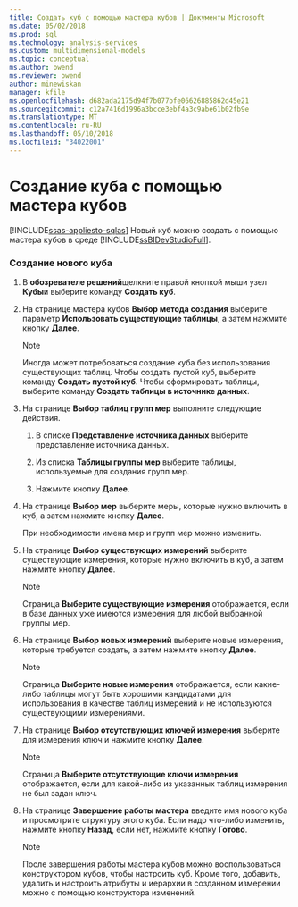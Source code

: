 ```yaml
---
title: Создать куб с помощью мастера кубов | Документы Microsoft
ms.date: 05/02/2018
ms.prod: sql
ms.technology: analysis-services
ms.custom: multidimensional-models
ms.topic: conceptual
ms.author: owend
ms.reviewer: owend
author: minewiskan
manager: kfile
ms.openlocfilehash: d682ada2175d94f7b077bfe06626885862d45e21
ms.sourcegitcommit: c12a7416d1996a3bcce3ebf4a3c9abe61b02fb9e
ms.translationtype: MT
ms.contentlocale: ru-RU
ms.lasthandoff: 05/10/2018
ms.locfileid: "34022001"
---
```

# <a name="create-a-cube-using-the-cube-wizard"></a>Создание куба с помощью мастера кубов
[!INCLUDE[ssas-appliesto-sqlas](../../includes/ssas-appliesto-sqlas.md)]
  Новый куб можно создать с помощью мастера кубов в среде [!INCLUDE[ssBIDevStudioFull](../../includes/ssbidevstudiofull-md.md)].  
  
### <a name="to-create-a-new-cube"></a>Создание нового куба  
  
1.  В **обозревателе решений**щелкните правой кнопкой мыши узел **Кубы**и выберите команду **Создать куб**.  
  
2.  На странице мастера кубов **Выбор метода создания** выберите параметр **Использовать существующие таблицы**, а затем нажмите кнопку **Далее**.  
  
    > [!NOTE]  
    >  Иногда может потребоваться создание куба без использования существующих таблиц. Чтобы создать пустой куб, выберите команду **Создать пустой куб**. Чтобы сформировать таблицы, выберите команду **Создать таблицы в источнике данных**.  
  
3.  На странице **Выбор таблиц групп мер** выполните следующие действия.  
  
    1.  В списке **Представление источника данных** выберите представление источника данных.  
  
    2.  Из списка **Таблицы группы мер** выберите таблицы, используемые для создания групп мер.  
  
    3.  Нажмите кнопку **Далее**.  
  
4.  На странице **Выбор мер** выберите меры, которые нужно включить в куб, а затем нажмите кнопку **Далее**.  
  
     При необходимости имена мер и групп мер можно изменить.  
  
5.  На странице **Выбор существующих измерений** выберите существующие измерения, которые нужно включить в куб, а затем нажмите кнопку **Далее**.  
  
    > [!NOTE]  
    >  Страница **Выберите существующие измерения** отображается, если в базе данных уже имеются измерения для любой выбранной группы мер.  
  
6.  На странице **Выбор новых измерений** выберите новые измерения, которые требуется создать, а затем нажмите кнопку **Далее**.  
  
    > [!NOTE]  
    >  Страница **Выберите новые измерения** отображается, если какие-либо таблицы могут быть хорошими кандидатами для использования в качестве таблиц измерений и не используются существующими измерениями.  
  
7.  На странице **Выбор отсутствующих ключей измерения** выберите для измерения ключ и нажмите кнопку **Далее**.  
  
    > [!NOTE]  
    >  Страница **Выберите отсутствующие ключи измерения** отображается, если для какой-либо из указанных таблиц измерения не был задан ключ.  
  
8.  На странице **Завершение работы мастера** введите имя нового куба и просмотрите структуру этого куба. Если надо что-либо изменить, нажмите кнопку **Назад**, если нет, нажмите кнопку **Готово**.  
  
    > [!NOTE]  
    >  После завершения работы мастера кубов можно воспользоваться конструктором кубов, чтобы настроить куб. Кроме того, добавить, удалить и настроить атрибуты и иерархии в созданном измерении можно с помощью конструктора изменений.  
  
  
